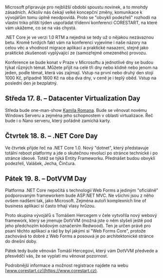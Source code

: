 <!-- dcterms:identifier = aspnetcz#5446 -->
<!-- dcterms:title = Co vás v Microsoft světě čeká? -->
<!-- dcterms:abstract = Microsoft připravuje pro nejbližší období spoustu novinek, a to mnohdy zásadních. Ačkoliv nás čekají velké koncepční změny, komunikace k vývojářům tomu úplně neodpovídá. Proto se "obvyklí podezřelí" rozhodli na vlastní triko příští týden uspořádat třídenní konferenci CORESTART, na které vám ukážeme, co se na vás chystá. -->
<!-- np9:categoryId = 6 -->
<!-- x4w:category = Akce a události -->
<!-- np9:authorId = 1 -->
<!-- np9:authorEmail = michal.valasek@altairis.cz -->
<!-- dcterms:creator = Michal Altair Valášek -->
<!-- dcterms:created = 2016-08-12T03:19:34.3+02:00 -->
<!-- dcterms:dateAccepted = 2016-08-12T03:00:00+02:00 -->
<!-- x4w:pictureWidth = 150 -->
<!-- x4w:pictureHeight = 150 -->
<!-- x4w:pictureUrl = /perex-pictures/20160812-co-vas-v-microsoft-svete-ceka.png -->

Microsoft připravuje pro nejbližší období spoustu novinek, a to mnohdy zásadních. Ačkoliv nás čekají velké koncepční změny, komunikace k vývojářům tomu úplně neodpovídá. Proto se "obvyklí podezřelí" rozhodli na vlastní triko příští týden uspořádat třídenní konferenci CORESTART, na které vám ukážeme, co se na vás chystá.

.NET Core je ve verzi 1.0 RTM a nejedná se tedy už o nějakou nezávaznou betu. Kromě tvrdých fakt vám na konferenci vyjevíme i naše názory na celou věc a vhodnost migrace aplikací a praktické nasazení, stejně jako praktické zkušenosti vyplývající ze (samozřejmě omezeného) provozu.

Konference se bude konat v Praze v Microsoftu a jednotlivé dny se budou týkat různých témat. Můžete přijít na celé tři dny nebo klidně nebo jenom na jeden, podle témat, která vás zajímají. Vstup na první nebo druhý den stojí 1000 Kč, případně 1600 Kč na oba dva dny, v ceně je i teplý oběd. Vstup na poslední den je bezplatný.

## Středa 17. 8. – Datacenter Virtualization Day

Středa bude one-man-show [Kamila Romana](http://www.kamilrt.net/). Bude se věnovat novému Windows Serveru a zejména jeho schopnostem v oblasti virtualizace. Řeč bude i o Nano serveru, který pořádně zamíchá karty.

## Čtvrtek 18. 8. – .NET Core Day

Ve čtvrtek přijde řeč na .NET Core 1.0. Nový "dotnet", který představuje totální reboot platformy a jde o skutečnou revoluci po stránce technické i po stránce ideové. Totéž se týká Entity Frameworku. Přednášet budou obvyklí podezřelí, Valášek, Jecha, Činčura.

## Pátek 19. 8. – DotVVM Day

Platforma .NET Core nepočítá s technologií Web Forms a jediným "oficiálně" podporovaným frameworkem bude ASP.NET MVC. Ne všichni jsou z něho ovšem nadšeni tak, jako Microsoft. Zejména autoři komplexních line of business aplikací si často trhají vlasy hrůzou.

Proto skupina vývojářů s Tomášem Hercegem v čele vytvořila nový webový framework, který se jmenuje DotVVM (možná jste o něm slyšeli ještě pod jeho předchozím kódovým označením Redwood). Ten je určen právě pro psaní těchto aplikací a rád by byl jakými si "Web Forms Core", protože zachovává to dobré z Web Forms a posouvá je po architektonické stránce do dnešní doby.

Pátek tedy bude věnován Tomáši Hercegovi, který vám DotVVM předvede a přesvědčí vás, že se vyplatí mu věnovat pozornost.

Podrobnější informace a možnost registrace najdete na webu [www.corestart.cz](https://www.corestart.cz). 